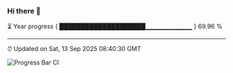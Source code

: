 ### Hi there 👋

⏳ Year progress { ████████████████████▁▁▁▁▁▁▁▁▁▁ } 69.96 %

---

⏰ Updated on Sat, 13 Sep 2025 08:40:30 GMT

![Progress Bar CI](https://github.com/IshwaranRudhara/GIT-ACTION/workflows/Progress%20Bar%20CI/badge.svg)
